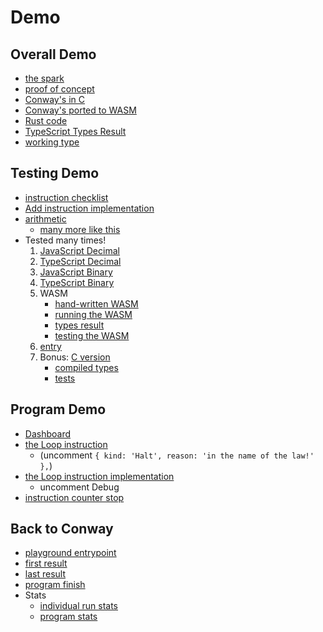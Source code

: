 # Demo

## Overall Demo

- [the spark](./packages/playground/conway-stateless/conway-types.ts)
- [proof of concept](./packages/playground/doom/doom-frame.ts)
- [Conway's in C](./packages/conformance-tests/from-c/conway.c)
- [Conway's ported to WASM](./packages/conformance-tests/from-c/conway.wat)
- [Rust code](./src/handle_module.rs)
- [TypeScript Types Result](./packages/conformance-tests/from-c/c-add.ts)
- [working type](./packages/playground/evaluate/results/results.ts)

## Testing Demo

- [instruction checklist](./README.md)
- [Add instruction implementation](./packages/ts-type-math/add.ts)
- [arithmetic](./packages/ts-type-math/test-cases/arithmetic.ts)
  - [many more like this](./packages/ts-type-math/test-cases/comparison.ts)
- Tested many times!
  1. [JavaScript Decimal](./packages/ts-type-math/add-decimal.test.ts)
  2. [TypeScript Decimal](./packages/ts-type-math/add-decimal.test.ts)
  3. [JavaScript Binary](./packages/ts-type-math/add-binary.test.ts)
  4. [TypeScript Binary](./packages/ts-type-math/add-binary.test.ts)
  5. WASM
     - [hand-written WASM](./packages/conformance-tests/from-wat/add.wat)
     - [running the WASM](./packages/conformance-tests/utils.ts)
     - [types result](./packages/conformance-tests/from-wat/add.ts)
     - [testing the WASM](./packages/conformance-tests/from-wat/add.test.ts)
  6. [entry](from-wat/add.test.ts)
  7. Bonus: [C version](./packages/conformance-tests/from-c/c-add.c)
     - [compiled types](./packages/conformance-tests/from-c/c-add.wat)
     - [tests](./packages/conformance-tests/from-c/c-add.test.ts)

## Program Demo

- [Dashboard](./packages/playground/david-blass-incredibleness.ts)
- [the Loop instruction](./packages/conformance-tests/from-wat/loop.ts)
  - (uncomment `{ kind: 'Halt', reason: 'in the name of the law!' },`)
- [the Loop instruction implementation](./packages/wasm-to-typescript-types/instructions/control-flow.ts)
  - uncomment Debug
- [instruction counter stop](./packages/playground/david-blass-incredibleness.ts)

## Back to Conway

- [playground entrypoint](./packages/playground/evaluate/playground.ts)
- [first result](./packages/playground/evaluate/results/result-000000.ts)
- [last result](./packages/playground/evaluate/results/result-187800.ts)
- [program finish](./packages/playground/evaluate/results/results.ts)
- Stats
  - [individual run stats](./packages/playground/evaluate/results/stats/stats-041000.json)
  - [program stats](./packages/playground/evaluate/results/stats/program-stats.json)
